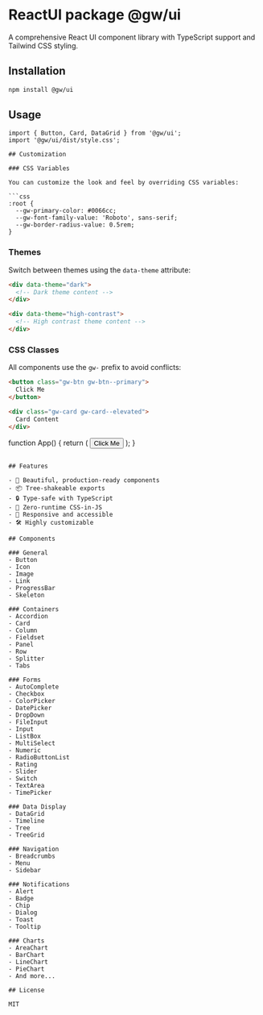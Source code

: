 # ReactUI package @gw/ui

A comprehensive React UI component library with TypeScript support and Tailwind CSS styling.

## Installation

```bash
npm install @gw/ui
```

## Usage

```tsx
import { Button, Card, DataGrid } from '@gw/ui';
import '@gw/ui/dist/style.css';

## Customization

### CSS Variables

You can customize the look and feel by overriding CSS variables:

```css
:root {
  --gw-primary-color: #0066cc;
  --gw-font-family-value: 'Roboto', sans-serif;
  --gw-border-radius-value: 0.5rem;
}
```

### Themes

Switch between themes using the `data-theme` attribute:

```html
<div data-theme="dark">
  <!-- Dark theme content -->
</div>

<div data-theme="high-contrast">
  <!-- High contrast theme content -->
</div>
```

### CSS Classes

All components use the `gw-` prefix to avoid conflicts:

```html
<button class="gw-btn gw-btn--primary">
  Click Me
</button>

<div class="gw-card gw-card--elevated">
  Card Content
</div>
```

function App() {
  return (
    <Card title="Example">
      <Button variant="primary">Click Me</Button>
    </Card>
  );
}
```

## Features

- 🎨 Beautiful, production-ready components
- 📦 Tree-shakeable exports
- 🔒 Type-safe with TypeScript
- 🎯 Zero-runtime CSS-in-JS
- 📱 Responsive and accessible
- 🛠 Highly customizable

## Components

### General
- Button
- Icon
- Image
- Link
- ProgressBar
- Skeleton

### Containers
- Accordion
- Card
- Column
- Fieldset
- Panel
- Row
- Splitter
- Tabs

### Forms
- AutoComplete
- Checkbox
- ColorPicker
- DatePicker
- DropDown
- FileInput
- Input
- ListBox
- MultiSelect
- Numeric
- RadioButtonList
- Rating
- Slider
- Switch
- TextArea
- TimePicker

### Data Display
- DataGrid
- Timeline
- Tree
- TreeGrid

### Navigation
- Breadcrumbs
- Menu
- Sidebar

### Notifications
- Alert
- Badge
- Chip
- Dialog
- Toast
- Tooltip

### Charts
- AreaChart
- BarChart
- LineChart
- PieChart
- And more...

## License

MIT